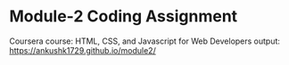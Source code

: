 

# Module-2 Coding Assignment

Coursera course: HTML, CSS, and Javascript for Web Developers
output: https://ankushk1729.github.io/module2/
